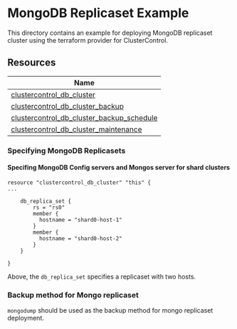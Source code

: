 # MongoDB Replicaset Example

This directory contains an example for deploying MongoDB replicaset cluster using the terraform provider for ClusterControl.

## Resources

| Name                                                                                                                                                                     |
|--------------------------------------------------------------------------------------------------------------------------------------------------------------------------|
| [clustercontrol_db_cluster](https://github.com/severalnines/terraform-provider-clustercontrol/blob/main/docs/resources/db_cluster.md#clustercontrol_db_cluster-resource) |
| [clustercontrol_db_cluster_backup](https://github.com/severalnines/terraform-provider-clustercontrol/blob/main/docs/resources/db_cluster_backup.md#clustercontrol_db_cluster_backup-resource)|                                                                                                                                                                                    |
| [clustercontrol_db_cluster_backup_schedule](https://github.com/severalnines/terraform-provider-clustercontrol/blob/main/docs/resources/db_cluster_backup_schedule.md#clustercontrol_db_cluster_backup_schedule-resource) |
| [clustercontrol_db_cluster_maintenance](https://github.com/severalnines/terraform-provider-clustercontrol/blob/main/docs/resources/db_cluster_maintenance.md#clustercontrol_db_cluster_maintenance-resource)|


### Specifying MongoDB Replicasets

#### Specifing MongoDB Config servers and Mongos server for shard clusters

```text
resource "clustercontrol_db_cluster" "this" {
...

    db_replica_set {
        rs = "rs0"
        member {
          hostname = "shard0-host-1"
        }
        member {
          hostname = "shard0-host-2"
        }
    }

}
```

Above, the `db_replica_set` specifies a replicaset with two hosts.

### Backup method for Mongo replicaset

`mongodump` should be used as the backup method for mongo replicaset deployment.
